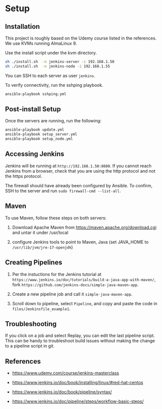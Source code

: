 # Setup

## Installation

This project is roughly based on the Udemy course listed in the references. We use KVMs running AlmaLinux 9.

Use the install script under the kvm directory.

```sh
sh ./install.sh  -n jenkins-server -i 192.168.1.50
sh ./install.sh  -n jenkins-node -i 192.168.1.55
```

You can SSH to each server as user `jenkins`.

To verify connectivity, run the sshping playbook.

```sh
ansible-playbook sshping.yml
```

## Post-install Setup

Once the servers are running, run the following:

```sh
ansible-playbook update.yml
ansible-playbook setup_server.yml
ansible-playbook setup_node.yml
```

## Accessing Jenkins

Jenkins will be running at `http://192.168.1.50:8080`. If you cannot reach Jenkins from a browser, check that you are using the http protocol and not the https protocol.

The firewall should have already been configured by Ansible. To confirm, SSH to the server and run `sudo firewall-cmd --list-all`. 

## Maven

To use Maven, follow these steps on both servers:

1. Download Apache Maven from https://maven.apache.org/download.cgi and untar it under /usr/local

2. configure Jenkins tools to point to Maven, Java (set JAVA_HOME to `/usr/lib/jvm/jre-17-openjdk`)


## Creating Pipelines

1. Per the instuctions for the Jenkins tutorial at `https://www.jenkins.io/doc/tutorials/build-a-java-app-with-maven/`, fork `https://github.com/jenkins-docs/simple-java-maven-app`. 

2. Create a new pipeline job and call it `simple-java-maven-app`.

3. Scroll down to pipeline, select `Pipeline`, and copy and paste the code in `files/Jenkinsfile_example1`.

## Troubleshooting

If you click on a job and select Replay, you can edit the last pipeline script. This can be handy to troubleshoot build issues without making the change to a pipeline script in git.

## References

- https://www.udemy.com/course/jenkins-masterclass

- https://www.jenkins.io/doc/book/installing/linux/#red-hat-centos

- https://www.jenkins.io/doc/book/pipeline/syntax/

- https://www.jenkins.io/doc/pipeline/steps/workflow-basic-steps/
